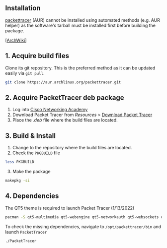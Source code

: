 ## Installation

[packettracer](https://aur.archlinux.org/packages/packettracer/) (AUR) cannot be installed using automated methods (e.g. AUR helper) as the software's tarball must be installed first before building the package.

[[ArchWiki](https://wiki.archlinux.org/title/PacketTracer)]

## 1. Acquire build files

Clone its git repository. This is the preferred method as it can be updated easily via `git pull`.

```sh
git clone https://aur.archlinux.org/packettracer.git
```

## 2. Acquire PacketTracer deb package

1. Log into [Cisco Networking Academy](https://www.netacad.com/)
2. Download Packet Tracer from _Resources_ > [Download Packet Tracer](https://www.netacad.com/portal/resources/packet-tracer)
3. Place the _.deb_ file where the build files are located.

## 3. Build & Install

1. Change to the repository where the build files are located.
2. Check the `PKGBUILD` file

```sh
less PKGBUILD
```

3. Make the package

```sh
makepkg -si
```

## 4. Dependencies

The QT5 theme is required to launch Packet Tracer (1/13/2022)

```sh
pacman -S qt5-multimedia qt5-webengine qt5-networkauth qt5-websockets qt5-script qt5-speech qt5svg
```

To check the missing dependencies, navigate to `/opt/packettracer/bin` and launch `PacketTracer`

```sh
./PacketTracer
```
